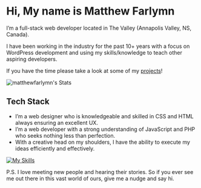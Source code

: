 # Hi, My name is Matthew Farlymn

I’m a full-stack web developer located in The Valley (Annapolis Valley, NS, Canada).

I have been working in the industry for the past 10+ years with a focus on WordPress development and using my skills/knowledge to teach other aspiring developers.

If you have the time please take a look at some of my <a href="https://matthewfarlymn.com/projects/">projects</a>!

![matthewfarlymn's Stats](https://github-readme-stats-virid-rho.vercel.app/api?username=matthewfarlymn&theme=transparent&show_icons=true&hide_border=true&count_private=true)

## Tech Stack

- I’m a web designer who is knowledgeable and skilled in CSS and HTML always ensuring an excellent UX.
- I’m a web developer with a strong understanding of JavaScript and PHP who seeks nothing less than perfection.
- With a creative head on my shoulders, I have the ability to execute my ideas efficiently and effectively.

[![My Skills](https://skillicons.dev/icons?i=css,html,js,php,wordpress)](https://skillicons.dev)

P.S. I love meeting new people and hearing their stories. So if you ever see me out there in this vast world of ours, give me a nudge and say hi.
